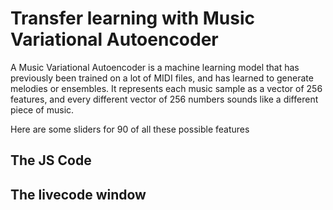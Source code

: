 # Transfer learning with Music Variational Autoencoder

A Music Variational Autoencoder is a machine learning model that has previously been trained on a lot of MIDI files, and has learned to generate melodies or ensembles. It represents each music sample as a vector of 256 features, and every different vector of 256 numbers sounds like a different piece of music.

Here are some sliders for 90 of all these possible features

##


## The JS Code


## The livecode window

